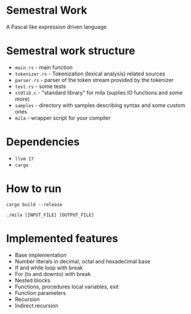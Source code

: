 # Semestral Work

A Pascal like expression driven language

# Semestral work structure

- `main.rs` - main function
- `tokenizer.rs` - Tokenization (lexical analysis) related sources
- `parser.rs` - parser of the token stream provided by the tokenizer
- `test.rs` - some tests
- `stdlib.c` - "standard library" for mila (suplies IO functions and some more)
- `samples` - directory with samples describing syntax and some custom ones
- `mila` - wrapper script for your compiler

# Dependencies

* `llvm 17`
* `cargo`

# How to run

`cargo build --release`

`./mila [INPUT_FILE] [OUTPUT_FILE]`


# Implemented features

* Base implementation
* Number literals in decimal, octal and hexadecimal base
* If and while loop with break
* For (to and downto) with break
* Nested blocks
* Functions, procedures local variables, exit
* Function parameters
* Recursion
* Indirect recursion
